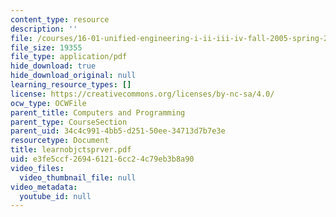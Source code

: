 ```yaml
---
content_type: resource
description: ''
file: /courses/16-01-unified-engineering-i-ii-iii-iv-fall-2005-spring-2006/e3fe5ccf269461216cc24c79eb3b8a90_learnobjctsprver.pdf
file_size: 19355
file_type: application/pdf
hide_download: true
hide_download_original: null
learning_resource_types: []
license: https://creativecommons.org/licenses/by-nc-sa/4.0/
ocw_type: OCWFile
parent_title: Computers and Programming
parent_type: CourseSection
parent_uid: 34c4c991-4bb5-d251-50ee-34713d7b7e3e
resourcetype: Document
title: learnobjctsprver.pdf
uid: e3fe5ccf-2694-6121-6cc2-4c79eb3b8a90
video_files:
  video_thumbnail_file: null
video_metadata:
  youtube_id: null
---
```

